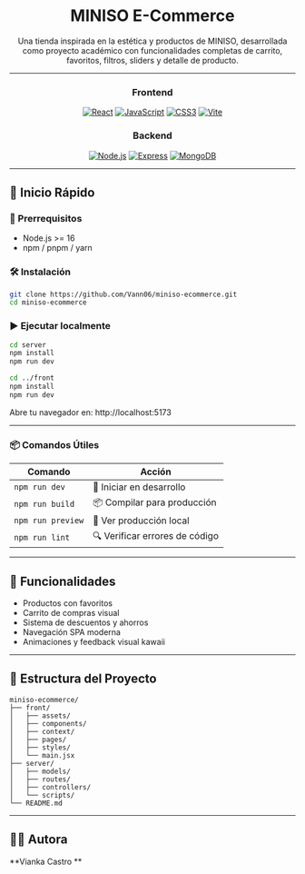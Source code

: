 
<div align="center">

# MINISO E-Commerce

Una tienda inspirada en la estética y productos de MINISO, desarrollada como proyecto académico con funcionalidades completas de carrito, favoritos, filtros, sliders y detalle de producto.

---

### Frontend
[![React](https://img.shields.io/badge/React-20232A?style=for-the-badge&logo=react&logoColor=61DAFB)](https://reactjs.org/)
[![JavaScript](https://img.shields.io/badge/JavaScript-F7DF1E?style=for-the-badge&logo=javascript&logoColor=black)](https://developer.mozilla.org/en-US/docs/Web/JavaScript)
[![CSS3](https://img.shields.io/badge/CSS3-1572B6?style=for-the-badge&logo=css3&logoColor=white)](https://www.w3.org/Style/CSS/)
[![Vite](https://img.shields.io/badge/Vite-B73BFE?style=for-the-badge&logo=vite&logoColor=FFD62E)](https://vitejs.dev/)

### Backend
[![Node.js](https://img.shields.io/badge/Node.js-339933?style=for-the-badge&logo=nodedotjs&logoColor=white)](https://nodejs.org/)
[![Express](https://img.shields.io/badge/Express.js-404D59?style=for-the-badge)](https://expressjs.com/)
[![MongoDB](https://img.shields.io/badge/MongoDB-4EA94B?style=for-the-badge&logo=mongodb&logoColor=white)](https://www.mongodb.com/)

</div>

---

## 🚀 Inicio Rápido

### 🧱 Prerrequisitos

- Node.js >= 16
- npm / pnpm / yarn

### 🛠️ Instalación

```bash
git clone https://github.com/Vann06/miniso-ecommerce.git
cd miniso-ecommerce
```

### ▶️ Ejecutar localmente

```bash
cd server
npm install
npm run dev

cd ../front
npm install
npm run dev
```

Abre tu navegador en: http://localhost:5173

---

### 📦 Comandos Útiles

<div align="center">

| Comando           | Acción                      |
|-------------------|-----------------------------|
| `npm run dev`     | 🚀 Iniciar en desarrollo     |
| `npm run build`   | 📦 Compilar para producción  |
| `npm run preview` | 👀 Ver producción local      |
| `npm run lint`    | 🔍 Verificar errores de código |

</div>

---

## 🧩 Funcionalidades

- Productos con favoritos
- Carrito de compras visual
- Sistema de descuentos y ahorros
- Navegación SPA moderna
- Animaciones y feedback visual kawaii

---

## 📁 Estructura del Proyecto

```
miniso-ecommerce/
├── front/
│   ├── assets/
│   ├── components/
│   ├── context/
│   ├── pages/
│   ├── styles/
│   └── main.jsx
├── server/
│   ├── models/
│   ├── routes/
│   ├── controllers/
│   └── scripts/
└── README.md
```


---

## 👩‍💻 Autora

**Vianka Castro **
